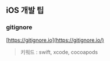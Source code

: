 ## iOS 개발 팁

### gitignore

[https://gitignore.io](https://gitignore.io/)

> 키워드 : swift, xcode, cocoapods